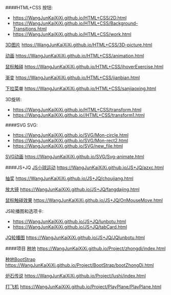 ####HTML+CSS
按钮:
* https://WangJunKaiXiXi.github.io/HTML+CSS/2D.html
* https://WangJunKaiXiXi.github.io/HTML+CSS/Background-Transitions.html
* https://WangJunKaiXiXi.github.io/HTML+CSS/work.html

[3D图片](https://WangJunKaiXiXi.github.io/HTML+CSS/3D-picture.html) https://WangJunKaiXiXi.github.io/HTML+CSS/3D-picture.html

[动画](https://WangJunKaiXiXi.github.io/HTML+CSS/animation.html) https://WangJunKaiXiXi.github.io/HTML+CSS/animation.html

[鼠标触碰](https://WangJunKaiXiXi.github.io/HTML+CSS/ihoverExercise.html) https://WangJunKaiXiXi.github.io/HTML+CSS/ihoverExercise.html

[渐变](https://WangJunKaiXiXi.github.io/HTML+CSS/jianbian.html) https://WangJunKaiXiXi.github.io/HTML+CSS/jianbian.html

[下拉菜单](https://WangJunKaiXiXi.github.io/HTML+CSS/sanjiaoxing.html) https://WangJunKaiXiXi.github.io/HTML+CSS/sanjiaoxing.html

3D旋转:
* https://WangJunKaiXiXi.github.io/HTML+CSS/transform.html
* https://WangJunKaiXiXi.github.io//HTML+CSS/transform1.html

####SVG
SVG:
* https://WangJunKaiXiXi.github.io/SVG/Mon-circle.html
* https://WangJunKaiXiXi.github.io/SVG/Mon-rect2.html
* https://WangJunKaiXiXi.github.io/SVG/new_file.html

[SVG动画](https://WangJunKaiXiXi.github.io/SVG/Svg-animate.html) https://WangJunKaiXiXi.github.io/SVG/Svg-animate.html

####JS+JQ
[JS小球运动](https://WangJunKaiXiXi.github.io/JS+JQ/azxc.html) https://WangJunKaiXiXi.github.io/JS+JQ/azxc.html

[抽奖](https://WangJunKaiXiXi.github.io/JS+JQ/choujiang.html) https://WangJunKaiXiXi.github.io/JS+JQ/choujiang.html

[放大镜](https://WangJunKaiXiXi.github.io/JS+JQ/fangdajing.html) https://WangJunKaiXiXi.github.io/JS+JQ/fangdajing.html

[鼠标触碰效果](https://WangJunKaiXiXi.github.io/JS+JQ/OnMouseMove.html) https://WangJunKaiXiXi.github.io/JS+JQ/OnMouseMove.html

JS轮播图和选项卡:
* https://WangJunKaiXiXi.github.io/JS+JQ/lunbotu.html
* https://WangJunKaiXiXi.github.io/JS+JQ/tabCard.html

[JQ轮播图](https://WangJunKaiXiXi.github.io/JS+JQ/JQlunbotu.html) https://WangJunKaiXiXi.github.io/JS+JQ/JQlunbotu.html

####项目
[种地](https://WangJunKaiXiXi.github.io/Project/zhongdi/index.html) https://WangJunKaiXiXi.github.io/Project/zhongdi/index.html

[种地BootStrap](https://WangJunKaiXiXi.github.io/Project/BootStrap/bootZhongDi.html) https://WangJunKaiXiXi.github.io/Project/BootStrap/bootZhongDi.html

[炉石传说](https://WangJunKaiXiXi.github.io/Project/lushi/index.html) https://WangJunKaiXiXi.github.io/Project/lushi/index.html

[打飞机](https://WangJunKaiXiXi.github.io/Project/PlayPlane/PlayPlane.html) https://WangJunKaiXiXi.github.io/Project/PlayPlane/PlayPlane.html